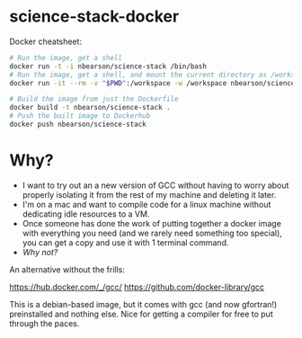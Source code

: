 # science-stack-docker
Docker cheatsheet:
```bash
# Run the image, get a shell
docker run -t -i nbearson/science-stack /bin/bash
# Run the image, get a shell, and mount the current directory as /workspace
docker run -it --rm -v "$PWD":/workspace -w /workspace nbearson/science-stack /bin/bash

# Build the image from just the Dockerfile
docker build -t nbearson/science-stack .
# Push the built image to Dockerhub
docker push nbearson/science-stack
```

# Why?

* I want to try out an a new version of GCC without having to worry about properly isolating it from the rest of my machine and deleting it later.
* I'm on a mac and want to compile code for a linux machine without dedicating idle resources to a VM.
* Once someone has done the work of putting together a docker image with everything you need (and we rarely need something too special), you can get a copy and use it with 1 terminal command.
* *Why not?*

An alternative without the frills:

https://hub.docker.com/_/gcc/
https://github.com/docker-library/gcc

This is a debian-based image, but it comes with gcc (and now gfortran!) preinstalled and nothing else. Nice for getting a compiler for free to put through the paces.
